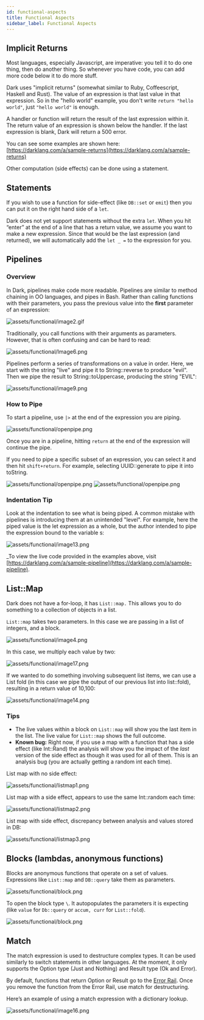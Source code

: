 ```yaml
---
id: functional-aspects
title: Functional Aspects
sidebar_label: Functional Aspects
---
```


## Implicit Returns

Most languages, especially Javascript, are imperative: you tell it to do one thing, then do another thing. So whenever you have code, you can add more code below it to do more stuff.

Dark uses "implicit returns" (somewhat similar to Ruby, Coffeescript, Haskell and Rust). The value of an expression is that last value in that expression. So in the "hello world" example, you don't write `return "hello world"`, just `"hello world"` is enough. 

A handler or function will return the result of the last expression within it. The return value of an expression is shown below the handler. If the last expression is blank, Dark will return a 500 error. 

You can see some examples are shown here: [https://darklang.com/a/sample-returns](https://darklang.com/a/sample-returns)

Other computation (side effects) can be done using a statement.

## Statements

If you wish to use a function for side-effect (like `DB::set` or `emit`) then you can put it on the right hand side of a `let`.  

Dark does not yet support statements without the extra `let`. When you hit “enter” at the end of a line that has a return value, we assume you want to make a new expression. Since that would be the last expression (and returned), we will automatically add the `let _ =` to the expression for you. 

## Pipelines

### Overview

In Dark, pipelines make code more readable. Pipelines are similar to method chaining in OO languages, and pipes in Bash. Rather than calling functions with their parameters, you pass the previous value into the **first** parameter of an expression:

![assets/functional/image2.gif](assets/functional/image2.gif)

Traditionally, you call functions with their arguments as parameters. However, that is often confusing and can be hard to read:

![assets/functional/Image6.png](assets/functional/image6.png)

Pipelines perform a series of transformations on a value in order. Here, we start with the string "live" and pipe it to String::reverse to produce "evil". Then we pipe the result to String::toUppercase, producing the string "EVIL":

![assets/functional/image9.png](assets/functional/image9.png)

### How to Pipe

To start a pipeline, use `|>` at the end of the expression you are piping.

![assets/functional/openpipe.png](assets/functional/openpipe.png)

Once you are in a pipeline, hitting `return` at the end of the expression will continue the pipe.

If you need to pipe a specific subset of an expression, you can select it and then hit `shift+return`. For example, selecting UUID::generate to pipe it into toString.

![assets/functional/openpipe.png](assets/functional/selectpipe.png)
![assets/functional/openpipe.png](assets/functional/successfulpipe.png)

### Indentation Tip

Look at the indentation to see what is being piped. A common mistake with pipelines is introducing them at an unintended "level". For example, here the piped value is the let expression as a whole, but the author intended to pipe the expression bound to the variable s:

![assets/functional/image13.png](assets/functional/image13.png)

_To view the live code provided in the examples above, visit [https://darklang.com/a/sample-pipeline](https://darklang.com/a/sample-pipeline).

## List::Map 

Dark does not have a for-loop, it has `List::map.` This allows you to do something to a collection of objects in a list.

`List::map` takes two parameters. In this case we are passing in a list of integers, and a block. 

![assets/functional/image4.png](assets/functional/image4.png)

In this case, we multiply each value by two:

![assets/functional/image17.png](assets/functional/image17.png)

If we wanted to do something involving subsequent list items, we can use a List fold (in this case we pipe the output of our previous list into list::fold), resulting in a return value of 10,100:

![assets/functional/image14.png](assets/functional/image14.png)

### Tips

- The live values within a block on `List::map` will show you the last item in the list. The live value for `List::map` shows the full outcome.
- **Known bug:** Right now, if you use a map with a function that has a side effect (like Int::Rand) the analysis will show you the impact of the _last_ version of the side effect as though it was used for all of them. This is an analysis bug (you are actually getting a random int each time).

List map with no side effect:

![assets/functional/listmap1.png](assets/functional/listmap1.png)

List map with a side effect, appears to use the same Int::random each time:

![assets/functional/listmap2.png](assets/functional/listmap2.png)

List map with side effect, discrepancy between analysis and values stored in DB:

![assets/functional/listmap3.png](assets/functional/listmap3.png)

## Blocks (lambdas, anonymous functions)

Blocks are anonymous functions that operate on a set of values. Expressions like `List::map` and `DB::query` take them as parameters.

![assets/functional/block.png](assets/functional/block.png)

To open the block type `\`. It autopopulates  the parameters it is expecting (like `value` for `Db::query` or `accum, curr` for `List::fold`). 

![assets/functional/block.png](assets/functional/blockfilter.png)

## Match

The match expression is used to destructure complex types. It can be used similarly to switch statements in other languages. At the moment, it only supports the Option type (Just and Nothing) and Result type (Ok and Error). 

By default, functions that return Option or Result go to the [Error Rail](https://darklang.github.io/docs/unique-aspects#functions-that-use-error-rail). Once you remove the function from the Error Rail, use match for destructuring.

Here’s an example of using a match expression with a dictionary lookup.

![assets/functional/image16.png](assets/functional/image16.png)